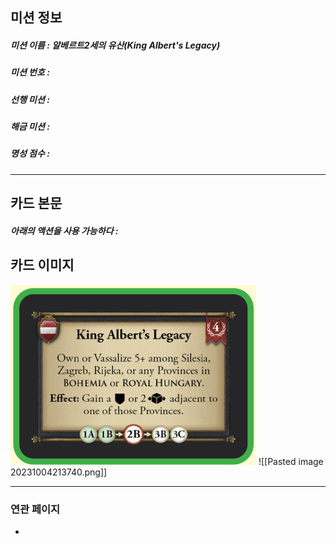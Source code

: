 ## 미션 정보
##### 미션 이름 : 알베르트2세의 유산(King Albert's Legacy)
##### 미션 번호 : 
##### 선행 미션 : 
##### 해금 미션 : 
##### 명성 점수 :
---
## 카드 본문
##### 아래의 액션을 사용 가능하다 : 

## 카드 이미지
<img src="\Assets\King Albert's Legacy.png"/>
![[Pasted image 20231004213740.png]]

--- 

### 연관 페이지
- 
